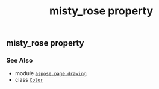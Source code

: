﻿---
title: misty_rose property
second_title: Aspose.Page for Python via .NET API References
description: 
type: docs
weight: 1080
url: /python-net/aspose.page.drawing/color/misty_rose/
is_root: false
---

## misty_rose property


### See Also
* module [`aspose.page.drawing`](../../)
* class [`Color`](/page/python-net/aspose.page.drawing/color)
